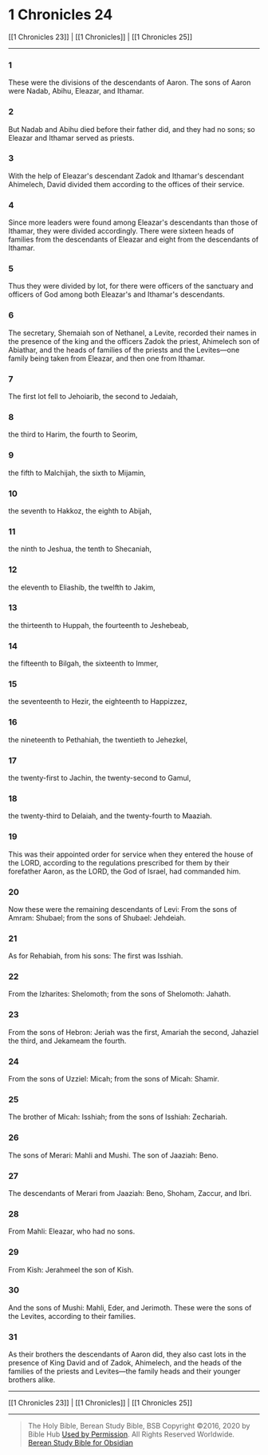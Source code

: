 # 1 Chronicles 24

[[1 Chronicles 23]] | [[1 Chronicles]] | [[1 Chronicles 25]]

---

### 1
These were the divisions of the descendants of Aaron. The sons of Aaron were Nadab, Abihu, Eleazar, and Ithamar.

### 2
But Nadab and Abihu died before their father did, and they had no sons; so Eleazar and Ithamar served as priests.

### 3
With the help of Eleazar's descendant Zadok and Ithamar's descendant Ahimelech, David divided them according to the offices of their service.

### 4
Since more leaders were found among Eleazar's descendants than those of Ithamar, they were divided accordingly. There were sixteen heads of families from the descendants of Eleazar and eight from the descendants of Ithamar.

### 5
Thus they were divided by lot, for there were officers of the sanctuary and officers of God among both Eleazar's and Ithamar's descendants.

### 6
The secretary, Shemaiah son of Nethanel, a Levite, recorded their names in the presence of the king and the officers Zadok the priest, Ahimelech son of Abiathar, and the heads of families of the priests and the Levites—one family being taken from Eleazar, and then one from Ithamar.

### 7
The first lot fell to Jehoiarib, the second to Jedaiah,

### 8
the third to Harim, the fourth to Seorim,

### 9
the fifth to Malchijah, the sixth to Mijamin,

### 10
the seventh to Hakkoz, the eighth to Abijah,

### 11
the ninth to Jeshua, the tenth to Shecaniah,

### 12
the eleventh to Eliashib, the twelfth to Jakim,

### 13
the thirteenth to Huppah, the fourteenth to Jeshebeab,

### 14
the fifteenth to Bilgah, the sixteenth to Immer,

### 15
the seventeenth to Hezir, the eighteenth to Happizzez,

### 16
the nineteenth to Pethahiah, the twentieth to Jehezkel,

### 17
the twenty-first to Jachin, the twenty-second to Gamul,

### 18
the twenty-third to Delaiah, and the twenty-fourth to Maaziah.

### 19
This was their appointed order for service when they entered the house of the LORD, according to the regulations prescribed for them by their forefather Aaron, as the LORD, the God of Israel, had commanded him.

### 20
Now these were the remaining descendants of Levi: From the sons of Amram: Shubael; from the sons of Shubael: Jehdeiah.

### 21
As for Rehabiah, from his sons: The first was Isshiah.

### 22
From the Izharites: Shelomoth; from the sons of Shelomoth: Jahath.

### 23
From the sons of Hebron: Jeriah was the first, Amariah the second, Jahaziel the third, and Jekameam the fourth.

### 24
From the sons of Uzziel: Micah; from the sons of Micah: Shamir.

### 25
The brother of Micah: Isshiah; from the sons of Isshiah: Zechariah.

### 26
The sons of Merari: Mahli and Mushi. The son of Jaaziah: Beno.

### 27
The descendants of Merari from Jaaziah: Beno, Shoham, Zaccur, and Ibri.

### 28
From Mahli: Eleazar, who had no sons.

### 29
From Kish: Jerahmeel the son of Kish.

### 30
And the sons of Mushi: Mahli, Eder, and Jerimoth. These were the sons of the Levites, according to their families.

### 31
As their brothers the descendants of Aaron did, they also cast lots in the presence of King David and of Zadok, Ahimelech, and the heads of the families of the priests and Levites—the family heads and their younger brothers alike.

---

[[1 Chronicles 23]] | [[1 Chronicles]] | [[1 Chronicles 25]]

---

> The Holy Bible, Berean Study Bible, BSB
> Copyright &copy;2016, 2020 by Bible Hub
> [Used by Permission](https://berean.bible/terms.htm). All Rights Reserved Worldwide.
> [Berean Study Bible for Obsidian](https://github.com/gapmiss/berean-study-bible-for-obsidian)

